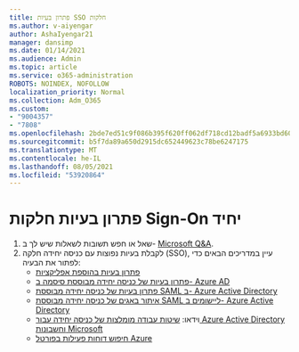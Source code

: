 ```yaml
---
title: פתרון בעיות SSO חלקות
ms.author: v-aiyengar
author: AshaIyengar21
manager: dansimp
ms.date: 01/14/2021
ms.audience: Admin
ms.topic: article
ms.service: o365-administration
ROBOTS: NOINDEX, NOFOLLOW
localization_priority: Normal
ms.collection: Adm_O365
ms.custom:
- "9004357"
- "7808"
ms.openlocfilehash: 2bde7ed51c9f086b395f620ff062df718cd12badf5a6933bd60ca0f81d6501eb
ms.sourcegitcommit: b5f7da89a650d2915dc652449623c78be6247175
ms.translationtype: MT
ms.contentlocale: he-IL
ms.lasthandoff: 08/05/2021
ms.locfileid: "53920864"
---
```

# <a name="troubleshooting-seamless-single-sign-on-issues"></a>פתרון בעיות חלקות Sign-On יחיד

1. שאל או חפש תשובות לשאלות שיש לך ב- [Microsoft Q&A](https://docs.microsoft.com/azure/active-directory/reports-monitoring/howto-find-activity-reports#troubleshoot-issues-with-activity-reports).
1. לקבלת בעיות נפוצות עם כניסה יחידה חלקה (SSO), עיין במדריכים הבאים כדי לפתור את הבעיה:
    - [פתרון בעיות בהוספת אפליקציות](https://docs.microsoft.com/azure/active-directory/manage-apps/troubleshoot-adding-apps) 
    - [פתרון בעיות של כניסה יחידה מבוססת סיסמה ב- Azure AD](https://docs.microsoft.com/azure/active-directory/manage-apps/troubleshoot-password-based-sso) 
    - [פתרון בעיות של כניסה יחידה מבוססת SAML ב- Azure Active Directory](https://docs.microsoft.com/azure/active-directory/manage-apps/troubleshoot-saml-based-sso) 
    - [איתור באגים של כניסה יחידה מבוססת SAML ליישומים ב- Azure Active Directory](https://docs.microsoft.com/azure/active-directory/manage-apps/debug-saml-sso-issues) 
    - וידאו: [שיטות עבודה מומלצות של כניסה יחידה עבור Azure Active Directory וחשבונות Microsoft](https://azure.microsoft.com/resources/videos/ignite-2018-single-sign-on-best-practices-for-azure-active-directory-and-microsoft-accounts/) 
    - [חיפוש דוחות פעילות בפורטל Azure](https://docs.microsoft.com/azure/active-directory/reports-monitoring/howto-find-activity-reports#troubleshoot-issues-with-activity-reports)